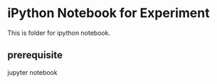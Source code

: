 # iPython Notebook for Experiment
This is folder for ipython notebook.
## prerequisite
jupyter notebook
